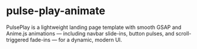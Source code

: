 # pulse-play-animate
PulsePlay is a lightweight landing page template with smooth GSAP and Anime.js animations — including navbar slide-ins, button pulses, and scroll-triggered fade-ins — for a dynamic, modern UI.
